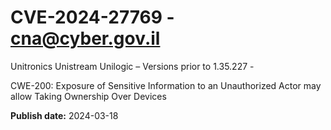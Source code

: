 # CVE-2024-27769 - cna@cyber.gov.il


Unitronics Unistream Unilogic – Versions prior to 1.35.227 - 

CWE-200: Exposure of Sensitive Information to an Unauthorized Actor may allow Taking Ownership Over Devices



**Publish date:** 2024-03-18
